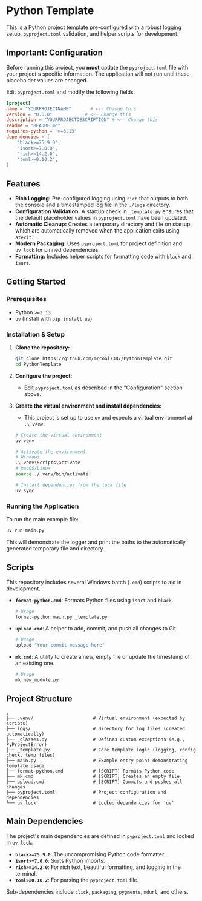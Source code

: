 # Python Template

This is a Python project template pre-configured with a robust logging setup, `pyproject.toml` validation, and helper scripts for development.

## Important: Configuration

Before running this project, you **must** update the `pyproject.toml` file with your project's specific information. The application will not run until these placeholder values are changed.

Edit `pyproject.toml` and modify the following fields:

```toml
[project]
name = "YOURPROJECTNAME"       # <-- Change this
version = "0.0.0"            # <-- Change this
description = "YOURPROJECTDESCRIPTION" # <-- Change this
readme = "README.md"
requires-python = ">=3.13"
dependencies = [
    "black>=25.9.0",
    "isort>=7.0.0",
    "rich>=14.2.0",
    "toml>=0.10.2",
]
```

## Features

  * **Rich Logging:** Pre-configured logging using `rich` that outputs to both the console and a timestamped log file in the `./logs` directory.
  * **Configuration Validation:** A startup check in `_template.py` ensures that the default placeholder values in `pyproject.toml` have been updated.
  * **Automatic Cleanup:** Creates a temporary directory and file on startup, which are automatically removed when the application exits using `atexit`.
  * **Modern Packaging:** Uses `pyproject.toml` for project definition and `uv.lock` for pinned dependencies.
  * **Formatting:** Includes helper scripts for formatting code with `black` and `isort`.

## Getting Started

### Prerequisites

  * Python `>=3.13`
  * `uv` (Install with `pip install uv`)

### Installation & Setup

1.  **Clone the repository:**

    ```bash
    git clone https://github.com/mrcool7387/PythonTemplate.git
    cd PythonTemplate
    ```

2.  **Configure the project:**

      * Edit `pyproject.toml` as described in the "Configuration" section above.

3.  **Create the virtual environment and install dependencies:**

      * This project is set up to use `uv` and expects a virtual environment at `.\.venv`.

    <!-- end list -->

    ```bash
    # Create the virtual environment
    uv venv

    # Activate the environment
    # Windows
    .\.venv\Scripts\activate
    # macOS/Linux
    source ./.venv/bin/activate

    # Install dependencies from the lock file
    uv sync
    ```

### Running the Application

To run the main example file:

```bash
uv run main.py
```

This will demonstrate the logger and print the paths to the automatically generated temporary file and directory.

## Scripts

This repository includes several Windows batch (`.cmd`) scripts to aid in development.

  * **`format-python.cmd`**: Formats Python files using `isort` and `black`.

    ```bash
    # Usage
    format-python main.py _template.py
    ```

  * **`upload.cmd`**: A helper to add, commit, and push all changes to Git.

    ```bash
    # Usage
    upload "Your commit message here"
    ```

  * **`mk.cmd`**: A utility to create a new, empty file or update the timestamp of an existing one.

    ```bash
    # Usage
    mk new_module.py
    ```

## Project Structure

```
.
├── .venv/                      # Virtual environment (expected by scripts)
├── logs/                       # Directory for log files (created automatically)
├── _classes.py                 # Defines custom exceptions (e.g., PyProjectError)
├── _template.py                # Core template logic (logging, config check, temp files)
├── main.py                     # Example entry point demonstrating template usage
├── format-python.cmd           # [SCRIPT] Formats Python code
├── mk.cmd                      # [SCRIPT] Creates an empty file
├── upload.cmd                  # [SCRIPT] Commits and pushes all changes
├── pyproject.toml              # Project configuration and dependencies
└── uv.lock                     # Locked dependencies for 'uv'
```

## Main Dependencies

The project's main dependencies are defined in `pyproject.toml` and locked in `uv.lock`:

  * **`black>=25.9.0`**: The uncompromising Python code formatter.
  * **`isort>=7.0.0`**: Sorts Python imports.
  * **`rich>=14.2.0`**: For rich text, beautiful formatting, and logging in the terminal.
  * **`toml>=0.10.2`**: For parsing the `pyproject.toml` file.

Sub-dependencies include `click`, `packaging`, `pygments`, `mdurl`, and others.